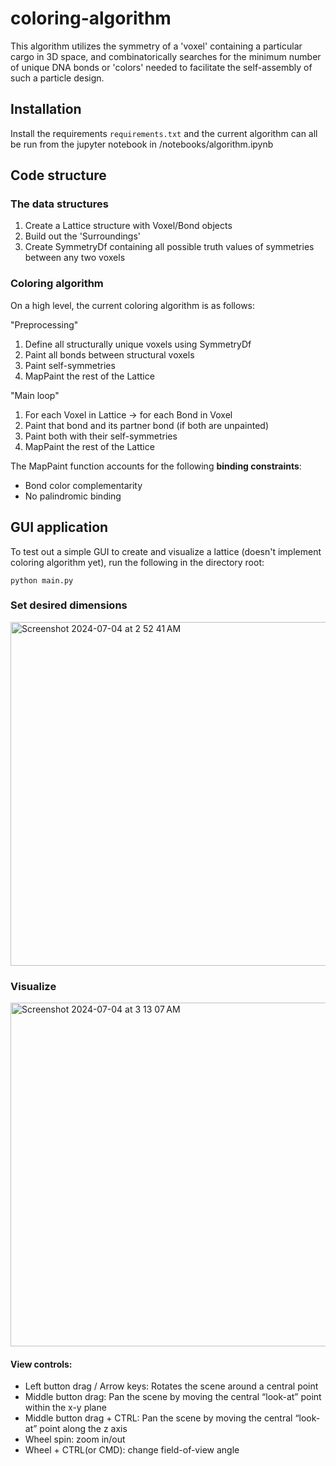 # coloring-algorithm

This algorithm utilizes the symmetry of a 'voxel' containing a particular cargo in 3D space, and combinatorically searches for the minimum number of unique DNA bonds or 'colors' needed to facilitate the self-assembly of such a particle design.

## Installation

Install the requirements `requirements.txt` and the current algorithm can all be run from the jupyter notebook in /notebooks/algorithm.ipynb

## Code structure

### The data structures

1. Create a Lattice structure with Voxel/Bond objects
2. Build out the 'Surroundings'
3. Create SymmetryDf containing all possible truth values of symmetries between any two voxels

### Coloring algorithm

On a high level, the current coloring algorithm is as follows:

"Preprocessing"
1. Define all structurally unique voxels using SymmetryDf
2. Paint all bonds between structural voxels
3. Paint self-symmetries
4. MapPaint the rest of the Lattice

"Main loop"
1. For each Voxel in Lattice -> for each Bond in Voxel
2. Paint that bond and its partner bond (if both are unpainted)
3. Paint both with their self-symmetries
4. MapPaint the rest of the Lattice

The MapPaint function accounts for the following **binding constraints**:

- Bond color complementarity
- No palindromic binding


## GUI application

To test out a simple GUI to create and visualize a lattice (doesn't implement coloring algorithm yet), run the following in the directory root:

```shell
python main.py
```

### Set desired dimensions

<img width="550" alt="Screenshot 2024-07-04 at 2 52 41 AM" src="https://github.com/hyuncat/DNA-origami/assets/114366569/425904d5-8a42-4e1e-9b0a-fbde2c91ddef">


### Visualize

<img width="550" alt="Screenshot 2024-07-04 at 3 13 07 AM" src="https://github.com/hyuncat/DNA-origami/assets/114366569/2a6417be-05c4-47c1-a184-82003608b079">

#### View controls:
- Left button drag / Arrow keys: Rotates the scene around a central point
- Middle button drag: Pan the scene by moving the central “look-at” point within the x-y plane
- Middle button drag + CTRL: Pan the scene by moving the central “look-at” point along the z axis
- Wheel spin: zoom in/out
- Wheel + CTRL(or CMD): change field-of-view angle

